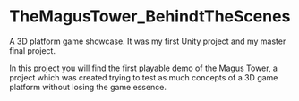 # TheMagusTower_BehindtTheScenes
 A 3D platform game showcase. It was my first Unity project and my master final project.
 
 In this project you will find the first playable demo of the Magus Tower, a project which was created trying to test as much concepts of a 3D game platform without losing the game essence. 
